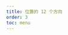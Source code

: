 ```yaml
---
title: 位置的 12 个方向
order: 3
toc: menu
---
```


<code src='./demo/Placements/index.zh-CN.tsx' title="位置的 12 个方向" />
